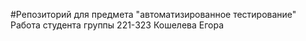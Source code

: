 #Репозиторий для предмета "автоматизированное тестирование"
Работа студента группы 221-323 Кошелева Егора
